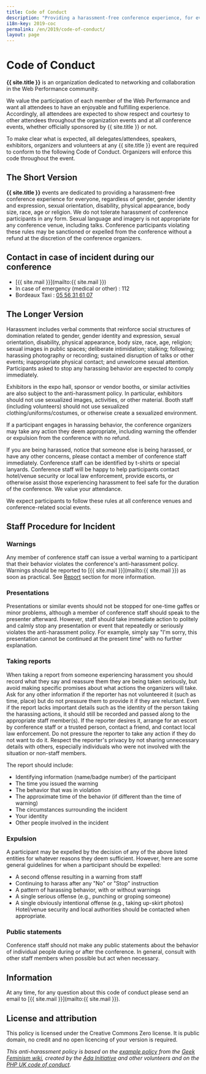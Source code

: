 ```yaml
---
title: Code of Conduct
description: "Providing a harassment-free conference experience, for everyone"
i18n-key: 2019-coc
permalink: /en/2019/code-of-conduct/
layout: page
---
```


# Code of Conduct

**{{ site.title }}** is an organization dedicated to networking and collaboration in the Web Performance community.

We value the participation of each member of the Web Performance and want all attendees to have an enjoyable and fulfilling experience. Accordingly, all attendees are expected to show respect and courtesy to other attendees throughout the organization events and at all conference events, whether officially sponsored by {{ site.title }} or not.

To make clear what is expected, all delegates/attendees, speakers, exhibitors, organizers and volunteers at any {{ site.title }} event are required to conform to the following Code of Conduct. Organizers will enforce this code throughout the event.

## The Short Version

**{{ site.title }}** events are dedicated to providing a harassment-free conference experience for everyone, regardless of gender, gender identity and expression, sexual orientation, disability, physical appearance, body size, race, age or religion. We do not tolerate harassment of conference participants in any form. Sexual language and imagery is not appropriate for any conference venue, including talks. Conference participants violating these rules may be sanctioned or expelled from the conference without a refund at the discretion of the conference organizers.

## Contact in case of incident during our conference

* [{{ site.mail }}](mailto:{{ site.mail }})
* In case of emergency (medical or other) : 112
* Bordeaux Taxi : <a href="tel:+33556316107">05 56 31 61 07</a>

## The Longer Version

Harassment includes verbal comments that reinforce social structures of domination related to gender, gender identity and expression, sexual orientation, disability, physical appearance, body size, race, age, religion; sexual images in public spaces; deliberate intimidation; stalking; following; harassing photography or recording; sustained disruption of talks or other events; inappropriate physical contact; and unwelcome sexual attention. Participants asked to stop any harassing behavior are expected to comply immediately.

Exhibitors in the expo hall, sponsor or vendor booths, or similar activities are also subject to the anti-harassment policy. In particular, exhibitors should not use sexualized images, activities, or other material. Booth staff (including volunteers) should not use sexualized clothing/uniforms/costumes, or otherwise create a sexualized environment.

If a participant engages in harassing behavior, the conference organizers may take any action they deem appropriate, including warning the offender or expulsion from the conference with no refund.

If you are being harassed, notice that someone else is being harassed, or have any other concerns, please contact a member of conference staff immediately. Conference staff can be identified by t-shirts or special lanyards. Conference staff will be happy to help participants contact hotel/venue security or local law enforcement, provide escorts, or otherwise assist those experiencing harassment to feel safe for the duration of the conference. We value your attendance.

We expect participants to follow these rules at all conference venues and conference-related social events.

## Staff Procedure for Incident

### Warnings

Any member of conference staff can issue a verbal warning to a participant that their behavior violates the conference's anti-harassment policy. Warnings should be reported to [{{ site.mail }}](mailto:{{ site.mail }}) as soon as practical. See [Report](#taking-reports) section for more information.

### Presentations

Presentations or similar events should not be stopped for one-time gaffes or minor problems, although a member of conference staff should speak to the presenter afterward. However, staff should take immediate action to politely and calmly stop any presentation or event that repeatedly or seriously violates the anti-harassment policy. For example, simply say "I'm sorry, this presentation cannot be continued at the present time" with no further explanation.

### Taking reports

When taking a report from someone experiencing harassment you should record what they say and reassure them they are being taken seriously, but avoid making specific promises about what actions the organizers will take. Ask for any other information if the reporter has not volunteered it (such as time, place) but do not pressure them to provide it if they are reluctant. Even if the report lacks important details such as the identity of the person taking the harassing actions, it should still be recorded and passed along to the appropriate staff member(s). If the reporter desires it, arrange for an escort by conference staff or a trusted person, contact a friend, and contact local law enforcement. Do not pressure the reporter to take any action if they do not want to do it. Respect the reporter's privacy by not sharing unnecessary details with others, especially individuals who were not involved with the situation or non-staff members.

The report should include:

* Identifying information (name/badge number) of the participant
* The time you issued the warning
* The behavior that was in violation
* The approximate time of the behavior (if different than the time of warning)
* The circumstances surrounding the incident
* Your identity
* Other people involved in the incident

### Expulsion

A participant may be expelled by the decision of any of the above listed entities for whatever reasons they deem sufficient. However, here are some general guidelines for when a participant should be expelled:

* A second offense resulting in a warning from staff
* Continuing to harass after any "No" or "Stop" instruction
* A pattern of harassing behavior, with or without warnings
* A single serious offense (e.g., punching or groping someone)
* A single obviously intentional offense (e.g., taking up-skirt photos) Hotel/venue security and local authorities should be contacted when appropriate.

### Public statements

Conference staff should not make any public statements about the behavior of individual people during or after the conference. In general, consult with other staff members when possible but act when necessary.

## Information

At any time, for any question about this code of conduct please send an email to [{{ site.mail }}](mailto:{{ site.mail }}).

## License and attribution

This policy is licensed under the Creative Commons Zero license. It is public domain, no credit and no open licencing of your version is required.

*This anti-harassment policy is based on the [example policy](http://geekfeminism.wikia.com/wiki/Conference_anti-harassment/Policy) from the [Geek Feminism wiki](http://geekfeminism.wikia.com/wiki/Geek_Feminism_Wiki), created by the [Ada Initiative](https://adainitiative.org/) and other volunteers and on the [PHP UK code of conduct](http://phpconference.co.uk/conduct/).*

